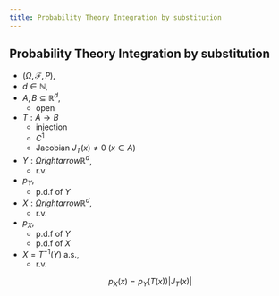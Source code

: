 ```yaml
---
title: Probability Theory Integration by substitution
---
```


## Probability Theory Integration by substitution
* $(\Omega, \mathcal{F}, P)$,
* $d \in \mathbb{N}$,
* $A, B \subseteq \mathbb{R}^{d}$,
    * open
* $T: A \rightarrow B$
    * injection
    * $C^{1}$
    * Jacobian $J_{T}(x) \neq 0 \ (x \in A)$
* $Y:\Omega rightarrow \mathbb{R}^{d}$,
    * r.v.
* $p_{Y}$,
    * p.d.f of $Y$
* $X:\Omega rightarrow \mathbb{R}^{d}$,
    * r.v.
* $p_{X}$,
    * p.d.f of $Y$
    * p.d.f of $X$
* $X = T^{-1}(Y) \ \text{a.s.}$,
    * r.v.

$$
    p_{X}(x)
    =
    p_{Y}(T(x))
    |J_{T}(x)|
$$
